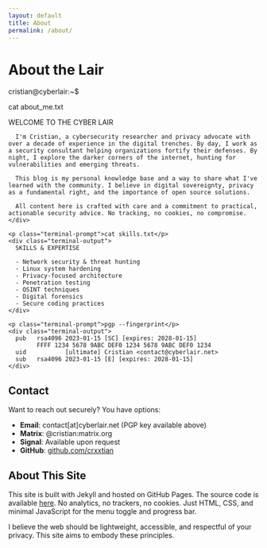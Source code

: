 ```yaml
---
layout: default
title: About
permalink: /about/
---
```


<div class="intro">
  <h1>About the Lair</h1>
</div>

<div class="terminal-window">
  <div class="terminal-header">
    <div class="terminal-dots">
      <span class="terminal-dot"></span>
      <span class="terminal-dot"></span>
      <span class="terminal-dot"></span>
    </div>
    <span class="terminal-title">cristian@cyberlair:~$</span>
  </div>
  <div class="terminal-body">
    <p class="terminal-prompt">cat about_me.txt</p>
    <div class="terminal-output">
      WELCOME TO THE CYBER LAIR

      I'm Cristian, a cybersecurity researcher and privacy advocate with over a decade of experience in the digital trenches. By day, I work as a security consultant helping organizations fortify their defenses. By night, I explore the darker corners of the internet, hunting for vulnerabilities and emerging threats.
      
      This blog is my personal knowledge base and a way to share what I've learned with the community. I believe in digital sovereignty, privacy as a fundamental right, and the importance of open source solutions.
      
      All content here is crafted with care and a commitment to practical, actionable security advice. No tracking, no cookies, no compromise.
    </div>
    
    <p class="terminal-prompt">cat skills.txt</p>
    <div class="terminal-output">
      SKILLS & EXPERTISE
      
      - Network security & threat hunting
      - Linux system hardening
      - Privacy-focused architecture
      - Penetration testing
      - OSINT techniques
      - Digital forensics
      - Secure coding practices
    </div>
    
    <p class="terminal-prompt">pgp --fingerprint</p>
    <div class="terminal-output">
      pub   rsa4096 2023-01-15 [SC] [expires: 2028-01-15]
            FFFF 1234 5678 9ABC DEF0 1234 5678 9ABC DEF0 1234
      uid           [ultimate] Cristian <contact@cyberlair.net>
      sub   rsa4096 2023-01-15 [E] [expires: 2028-01-15]
    </div>
  </div>
</div>

## Contact

Want to reach out securely? You have options:

- **Email**: contact[at]cyberlair.net (PGP key available above)
- **Matrix**: @cristian:matrix.org
- **Signal**: Available upon request
- **GitHub**: [github.com/crxxtian](https://github.com/crxxtian)

## About This Site

This site is built with Jekyll and hosted on GitHub Pages. The source code is available [here](https://github.com/crxxtian/crxxtian.github.io). No analytics, no trackers, no cookies. Just HTML, CSS, and minimal JavaScript for the menu toggle and progress bar.

I believe the web should be lightweight, accessible, and respectful of your privacy. This site aims to embody these principles.